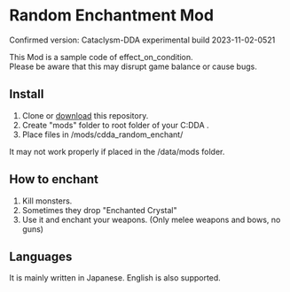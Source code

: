 # Random Enchantment Mod
Confirmed version: Cataclysm-DDA experimental build 2023-11-02-0521

This Mod is a sample code of effect_on_condition.  
Please be aware that this may disrupt game balance or cause bugs.

## Install
1. Clone or [download](https://github.com/lispcoc/cdda_hentai_mod_r/archive/refs/heads/main.zip) this repository.
2. Create "mods" folder to root folder of your C:DDA .
3. Place files in /mods/cdda_random_enchant/

It may not work properly if placed in the /data/mods folder.

## How to enchant
1. Kill monsters.
2. Sometimes they drop "Enchanted Crystal"
3. Use it and enchant your weapons. (Only melee weapons and bows, no guns)

## Languages
It is mainly written in Japanese. English is also supported.
